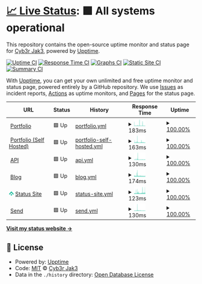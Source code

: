 # [📈 Live Status](https://status.jwhite.network): <!--live status--> **🟩 All systems operational**

This repository contains the open-source uptime monitor and status page for [Cyb3r Jak3](www.jwhite.network), powered by [Upptime](https://github.com/upptime/upptime).

[![Uptime CI](https://github.com/Cyb3r-Jak3/uptime-stats/workflows/Uptime%20CI/badge.svg)](https://github.com/Cyb3r-Jak3/uptime-stats/actions?query=workflow%3A%22Uptime+CI%22)
[![Response Time CI](https://github.com/Cyb3r-Jak3/uptime-stats/workflows/Response%20Time%20CI/badge.svg)](https://github.com/Cyb3r-Jak3/uptime-stats/actions?query=workflow%3A%22Response+Time+CI%22)
[![Graphs CI](https://github.com/Cyb3r-Jak3/uptime-stats/workflows/Graphs%20CI/badge.svg)](https://github.com/Cyb3r-Jak3/uptime-stats/actions?query=workflow%3A%22Graphs+CI%22)
[![Static Site CI](https://github.com/Cyb3r-Jak3/uptime-stats/workflows/Static%20Site%20CI/badge.svg)](https://github.com/Cyb3r-Jak3/uptime-stats/actions?query=workflow%3A%22Static+Site+CI%22)
[![Summary CI](https://github.com/Cyb3r-Jak3/uptime-stats/workflows/Summary%20CI/badge.svg)](https://github.com/Cyb3r-Jak3/uptime-stats/actions?query=workflow%3A%22Summary+CI%22)

With [Upptime](https://upptime.js.org), you can get your own unlimited and free uptime monitor and status page, powered entirely by a GitHub repository. We use [Issues](https://github.com/Cyb3r-Jak3/uptime-stats/issues) as incident reports, [Actions](https://github.com/Cyb3r-Jak3/uptime-stats/actions) as uptime monitors, and [Pages](https://status.cyberjake.xyz) for the status page.

<!--start: status pages-->
<!-- This summary is generated by Upptime (https://github.com/upptime/upptime) -->
<!-- Do not edit this manually, your changes will be overwritten -->
<!-- prettier-ignore -->
| URL | Status | History | Response Time | Uptime |
| --- | ------ | ------- | ------------- | ------ |
| <img alt="" src="https://public-files.cyberjake.xyz/about.png" height="13"> [Portfolio](https://cyberjake.xyz) | 🟩 Up | [portfolio.yml](https://github.com/Cyb3r-Jak3/uptime-stats/commits/HEAD/history/portfolio.yml) | <details><summary><img alt="Response time graph" src="./graphs/portfolio/response-time-week.png" height="20"> 183ms</summary><br><a href="https://status.cyberjake.xyz/history/portfolio"><img alt="Response time 218" src="https://img.shields.io/endpoint?url=https%3A%2F%2Fraw.githubusercontent.com%2FCyb3r-Jak3%2Fuptime-stats%2FHEAD%2Fapi%2Fportfolio%2Fresponse-time.json"></a><br><a href="https://status.cyberjake.xyz/history/portfolio"><img alt="24-hour response time 161" src="https://img.shields.io/endpoint?url=https%3A%2F%2Fraw.githubusercontent.com%2FCyb3r-Jak3%2Fuptime-stats%2FHEAD%2Fapi%2Fportfolio%2Fresponse-time-day.json"></a><br><a href="https://status.cyberjake.xyz/history/portfolio"><img alt="7-day response time 183" src="https://img.shields.io/endpoint?url=https%3A%2F%2Fraw.githubusercontent.com%2FCyb3r-Jak3%2Fuptime-stats%2FHEAD%2Fapi%2Fportfolio%2Fresponse-time-week.json"></a><br><a href="https://status.cyberjake.xyz/history/portfolio"><img alt="30-day response time 188" src="https://img.shields.io/endpoint?url=https%3A%2F%2Fraw.githubusercontent.com%2FCyb3r-Jak3%2Fuptime-stats%2FHEAD%2Fapi%2Fportfolio%2Fresponse-time-month.json"></a><br><a href="https://status.cyberjake.xyz/history/portfolio"><img alt="1-year response time 218" src="https://img.shields.io/endpoint?url=https%3A%2F%2Fraw.githubusercontent.com%2FCyb3r-Jak3%2Fuptime-stats%2FHEAD%2Fapi%2Fportfolio%2Fresponse-time-year.json"></a></details> | <details><summary><a href="https://status.cyberjake.xyz/history/portfolio">100.00%</a></summary><a href="https://status.cyberjake.xyz/history/portfolio"><img alt="All-time uptime 99.99%" src="https://img.shields.io/endpoint?url=https%3A%2F%2Fraw.githubusercontent.com%2FCyb3r-Jak3%2Fuptime-stats%2FHEAD%2Fapi%2Fportfolio%2Fuptime.json"></a><br><a href="https://status.cyberjake.xyz/history/portfolio"><img alt="24-hour uptime 100.00%" src="https://img.shields.io/endpoint?url=https%3A%2F%2Fraw.githubusercontent.com%2FCyb3r-Jak3%2Fuptime-stats%2FHEAD%2Fapi%2Fportfolio%2Fuptime-day.json"></a><br><a href="https://status.cyberjake.xyz/history/portfolio"><img alt="7-day uptime 100.00%" src="https://img.shields.io/endpoint?url=https%3A%2F%2Fraw.githubusercontent.com%2FCyb3r-Jak3%2Fuptime-stats%2FHEAD%2Fapi%2Fportfolio%2Fuptime-week.json"></a><br><a href="https://status.cyberjake.xyz/history/portfolio"><img alt="30-day uptime 100.00%" src="https://img.shields.io/endpoint?url=https%3A%2F%2Fraw.githubusercontent.com%2FCyb3r-Jak3%2Fuptime-stats%2FHEAD%2Fapi%2Fportfolio%2Fuptime-month.json"></a><br><a href="https://status.cyberjake.xyz/history/portfolio"><img alt="1-year uptime 99.99%" src="https://img.shields.io/endpoint?url=https%3A%2F%2Fraw.githubusercontent.com%2FCyb3r-Jak3%2Fuptime-stats%2FHEAD%2Fapi%2Fportfolio%2Fuptime-year.json"></a></details>
| <img alt="" src="https://public-files.cyberjake.xyz/about.png" height="13"> [Portfolio (Self Hosted)](https://portfolio.cyberjake.xyz) | 🟩 Up | [portfolio-self-hosted.yml](https://github.com/Cyb3r-Jak3/uptime-stats/commits/HEAD/history/portfolio-self-hosted.yml) | <details><summary><img alt="Response time graph" src="./graphs/portfolio-self-hosted/response-time-week.png" height="20"> 163ms</summary><br><a href="https://status.cyberjake.xyz/history/portfolio-self-hosted"><img alt="Response time 193" src="https://img.shields.io/endpoint?url=https%3A%2F%2Fraw.githubusercontent.com%2FCyb3r-Jak3%2Fuptime-stats%2FHEAD%2Fapi%2Fportfolio-self-hosted%2Fresponse-time.json"></a><br><a href="https://status.cyberjake.xyz/history/portfolio-self-hosted"><img alt="24-hour response time 139" src="https://img.shields.io/endpoint?url=https%3A%2F%2Fraw.githubusercontent.com%2FCyb3r-Jak3%2Fuptime-stats%2FHEAD%2Fapi%2Fportfolio-self-hosted%2Fresponse-time-day.json"></a><br><a href="https://status.cyberjake.xyz/history/portfolio-self-hosted"><img alt="7-day response time 163" src="https://img.shields.io/endpoint?url=https%3A%2F%2Fraw.githubusercontent.com%2FCyb3r-Jak3%2Fuptime-stats%2FHEAD%2Fapi%2Fportfolio-self-hosted%2Fresponse-time-week.json"></a><br><a href="https://status.cyberjake.xyz/history/portfolio-self-hosted"><img alt="30-day response time 175" src="https://img.shields.io/endpoint?url=https%3A%2F%2Fraw.githubusercontent.com%2FCyb3r-Jak3%2Fuptime-stats%2FHEAD%2Fapi%2Fportfolio-self-hosted%2Fresponse-time-month.json"></a><br><a href="https://status.cyberjake.xyz/history/portfolio-self-hosted"><img alt="1-year response time 193" src="https://img.shields.io/endpoint?url=https%3A%2F%2Fraw.githubusercontent.com%2FCyb3r-Jak3%2Fuptime-stats%2FHEAD%2Fapi%2Fportfolio-self-hosted%2Fresponse-time-year.json"></a></details> | <details><summary><a href="https://status.cyberjake.xyz/history/portfolio-self-hosted">100.00%</a></summary><a href="https://status.cyberjake.xyz/history/portfolio-self-hosted"><img alt="All-time uptime 95.20%" src="https://img.shields.io/endpoint?url=https%3A%2F%2Fraw.githubusercontent.com%2FCyb3r-Jak3%2Fuptime-stats%2FHEAD%2Fapi%2Fportfolio-self-hosted%2Fuptime.json"></a><br><a href="https://status.cyberjake.xyz/history/portfolio-self-hosted"><img alt="24-hour uptime 100.00%" src="https://img.shields.io/endpoint?url=https%3A%2F%2Fraw.githubusercontent.com%2FCyb3r-Jak3%2Fuptime-stats%2FHEAD%2Fapi%2Fportfolio-self-hosted%2Fuptime-day.json"></a><br><a href="https://status.cyberjake.xyz/history/portfolio-self-hosted"><img alt="7-day uptime 100.00%" src="https://img.shields.io/endpoint?url=https%3A%2F%2Fraw.githubusercontent.com%2FCyb3r-Jak3%2Fuptime-stats%2FHEAD%2Fapi%2Fportfolio-self-hosted%2Fuptime-week.json"></a><br><a href="https://status.cyberjake.xyz/history/portfolio-self-hosted"><img alt="30-day uptime 100.00%" src="https://img.shields.io/endpoint?url=https%3A%2F%2Fraw.githubusercontent.com%2FCyb3r-Jak3%2Fuptime-stats%2FHEAD%2Fapi%2Fportfolio-self-hosted%2Fuptime-month.json"></a><br><a href="https://status.cyberjake.xyz/history/portfolio-self-hosted"><img alt="1-year uptime 99.52%" src="https://img.shields.io/endpoint?url=https%3A%2F%2Fraw.githubusercontent.com%2FCyb3r-Jak3%2Fuptime-stats%2FHEAD%2Fapi%2Fportfolio-self-hosted%2Fuptime-year.json"></a></details>
| <img alt="" src="https://public-files.cyberjake.xyz/about.png" height="13"> [API](https://api.cyberjake.xyz/version) | 🟩 Up | [api.yml](https://github.com/Cyb3r-Jak3/uptime-stats/commits/HEAD/history/api.yml) | <details><summary><img alt="Response time graph" src="./graphs/api/response-time-week.png" height="20"> 130ms</summary><br><a href="https://status.cyberjake.xyz/history/api"><img alt="Response time 133" src="https://img.shields.io/endpoint?url=https%3A%2F%2Fraw.githubusercontent.com%2FCyb3r-Jak3%2Fuptime-stats%2FHEAD%2Fapi%2Fapi%2Fresponse-time.json"></a><br><a href="https://status.cyberjake.xyz/history/api"><img alt="24-hour response time 127" src="https://img.shields.io/endpoint?url=https%3A%2F%2Fraw.githubusercontent.com%2FCyb3r-Jak3%2Fuptime-stats%2FHEAD%2Fapi%2Fapi%2Fresponse-time-day.json"></a><br><a href="https://status.cyberjake.xyz/history/api"><img alt="7-day response time 130" src="https://img.shields.io/endpoint?url=https%3A%2F%2Fraw.githubusercontent.com%2FCyb3r-Jak3%2Fuptime-stats%2FHEAD%2Fapi%2Fapi%2Fresponse-time-week.json"></a><br><a href="https://status.cyberjake.xyz/history/api"><img alt="30-day response time 150" src="https://img.shields.io/endpoint?url=https%3A%2F%2Fraw.githubusercontent.com%2FCyb3r-Jak3%2Fuptime-stats%2FHEAD%2Fapi%2Fapi%2Fresponse-time-month.json"></a><br><a href="https://status.cyberjake.xyz/history/api"><img alt="1-year response time 133" src="https://img.shields.io/endpoint?url=https%3A%2F%2Fraw.githubusercontent.com%2FCyb3r-Jak3%2Fuptime-stats%2FHEAD%2Fapi%2Fapi%2Fresponse-time-year.json"></a></details> | <details><summary><a href="https://status.cyberjake.xyz/history/api">100.00%</a></summary><a href="https://status.cyberjake.xyz/history/api"><img alt="All-time uptime 99.97%" src="https://img.shields.io/endpoint?url=https%3A%2F%2Fraw.githubusercontent.com%2FCyb3r-Jak3%2Fuptime-stats%2FHEAD%2Fapi%2Fapi%2Fuptime.json"></a><br><a href="https://status.cyberjake.xyz/history/api"><img alt="24-hour uptime 100.00%" src="https://img.shields.io/endpoint?url=https%3A%2F%2Fraw.githubusercontent.com%2FCyb3r-Jak3%2Fuptime-stats%2FHEAD%2Fapi%2Fapi%2Fuptime-day.json"></a><br><a href="https://status.cyberjake.xyz/history/api"><img alt="7-day uptime 100.00%" src="https://img.shields.io/endpoint?url=https%3A%2F%2Fraw.githubusercontent.com%2FCyb3r-Jak3%2Fuptime-stats%2FHEAD%2Fapi%2Fapi%2Fuptime-week.json"></a><br><a href="https://status.cyberjake.xyz/history/api"><img alt="30-day uptime 100.00%" src="https://img.shields.io/endpoint?url=https%3A%2F%2Fraw.githubusercontent.com%2FCyb3r-Jak3%2Fuptime-stats%2FHEAD%2Fapi%2Fapi%2Fuptime-month.json"></a><br><a href="https://status.cyberjake.xyz/history/api"><img alt="1-year uptime 100.00%" src="https://img.shields.io/endpoint?url=https%3A%2F%2Fraw.githubusercontent.com%2FCyb3r-Jak3%2Fuptime-stats%2FHEAD%2Fapi%2Fapi%2Fuptime-year.json"></a></details>
| <img alt="" src="https://public-files.cyberjake.xyz/about.png" height="13"> [Blog](https://blog.cyberjake.xyz) | 🟩 Up | [blog.yml](https://github.com/Cyb3r-Jak3/uptime-stats/commits/HEAD/history/blog.yml) | <details><summary><img alt="Response time graph" src="./graphs/blog/response-time-week.png" height="20"> 174ms</summary><br><a href="https://status.cyberjake.xyz/history/blog"><img alt="Response time 165" src="https://img.shields.io/endpoint?url=https%3A%2F%2Fraw.githubusercontent.com%2FCyb3r-Jak3%2Fuptime-stats%2FHEAD%2Fapi%2Fblog%2Fresponse-time.json"></a><br><a href="https://status.cyberjake.xyz/history/blog"><img alt="24-hour response time 171" src="https://img.shields.io/endpoint?url=https%3A%2F%2Fraw.githubusercontent.com%2FCyb3r-Jak3%2Fuptime-stats%2FHEAD%2Fapi%2Fblog%2Fresponse-time-day.json"></a><br><a href="https://status.cyberjake.xyz/history/blog"><img alt="7-day response time 174" src="https://img.shields.io/endpoint?url=https%3A%2F%2Fraw.githubusercontent.com%2FCyb3r-Jak3%2Fuptime-stats%2FHEAD%2Fapi%2Fblog%2Fresponse-time-week.json"></a><br><a href="https://status.cyberjake.xyz/history/blog"><img alt="30-day response time 181" src="https://img.shields.io/endpoint?url=https%3A%2F%2Fraw.githubusercontent.com%2FCyb3r-Jak3%2Fuptime-stats%2FHEAD%2Fapi%2Fblog%2Fresponse-time-month.json"></a><br><a href="https://status.cyberjake.xyz/history/blog"><img alt="1-year response time 165" src="https://img.shields.io/endpoint?url=https%3A%2F%2Fraw.githubusercontent.com%2FCyb3r-Jak3%2Fuptime-stats%2FHEAD%2Fapi%2Fblog%2Fresponse-time-year.json"></a></details> | <details><summary><a href="https://status.cyberjake.xyz/history/blog">100.00%</a></summary><a href="https://status.cyberjake.xyz/history/blog"><img alt="All-time uptime 99.85%" src="https://img.shields.io/endpoint?url=https%3A%2F%2Fraw.githubusercontent.com%2FCyb3r-Jak3%2Fuptime-stats%2FHEAD%2Fapi%2Fblog%2Fuptime.json"></a><br><a href="https://status.cyberjake.xyz/history/blog"><img alt="24-hour uptime 100.00%" src="https://img.shields.io/endpoint?url=https%3A%2F%2Fraw.githubusercontent.com%2FCyb3r-Jak3%2Fuptime-stats%2FHEAD%2Fapi%2Fblog%2Fuptime-day.json"></a><br><a href="https://status.cyberjake.xyz/history/blog"><img alt="7-day uptime 100.00%" src="https://img.shields.io/endpoint?url=https%3A%2F%2Fraw.githubusercontent.com%2FCyb3r-Jak3%2Fuptime-stats%2FHEAD%2Fapi%2Fblog%2Fuptime-week.json"></a><br><a href="https://status.cyberjake.xyz/history/blog"><img alt="30-day uptime 100.00%" src="https://img.shields.io/endpoint?url=https%3A%2F%2Fraw.githubusercontent.com%2FCyb3r-Jak3%2Fuptime-stats%2FHEAD%2Fapi%2Fblog%2Fuptime-month.json"></a><br><a href="https://status.cyberjake.xyz/history/blog"><img alt="1-year uptime 99.99%" src="https://img.shields.io/endpoint?url=https%3A%2F%2Fraw.githubusercontent.com%2FCyb3r-Jak3%2Fuptime-stats%2FHEAD%2Fapi%2Fblog%2Fuptime-year.json"></a></details>
| <img alt="" src="https://raw.githubusercontent.com/Cyb3r-Jak3/uptime-stats/master/assets/upptime-icon.svg" height="13"> [Status Site](https://status.cyberjake.xyz) | 🟩 Up | [status-site.yml](https://github.com/Cyb3r-Jak3/uptime-stats/commits/HEAD/history/status-site.yml) | <details><summary><img alt="Response time graph" src="./graphs/status-site/response-time-week.png" height="20"> 123ms</summary><br><a href="https://status.cyberjake.xyz/history/status-site"><img alt="Response time 128" src="https://img.shields.io/endpoint?url=https%3A%2F%2Fraw.githubusercontent.com%2FCyb3r-Jak3%2Fuptime-stats%2FHEAD%2Fapi%2Fstatus-site%2Fresponse-time.json"></a><br><a href="https://status.cyberjake.xyz/history/status-site"><img alt="24-hour response time 99" src="https://img.shields.io/endpoint?url=https%3A%2F%2Fraw.githubusercontent.com%2FCyb3r-Jak3%2Fuptime-stats%2FHEAD%2Fapi%2Fstatus-site%2Fresponse-time-day.json"></a><br><a href="https://status.cyberjake.xyz/history/status-site"><img alt="7-day response time 123" src="https://img.shields.io/endpoint?url=https%3A%2F%2Fraw.githubusercontent.com%2FCyb3r-Jak3%2Fuptime-stats%2FHEAD%2Fapi%2Fstatus-site%2Fresponse-time-week.json"></a><br><a href="https://status.cyberjake.xyz/history/status-site"><img alt="30-day response time 120" src="https://img.shields.io/endpoint?url=https%3A%2F%2Fraw.githubusercontent.com%2FCyb3r-Jak3%2Fuptime-stats%2FHEAD%2Fapi%2Fstatus-site%2Fresponse-time-month.json"></a><br><a href="https://status.cyberjake.xyz/history/status-site"><img alt="1-year response time 127" src="https://img.shields.io/endpoint?url=https%3A%2F%2Fraw.githubusercontent.com%2FCyb3r-Jak3%2Fuptime-stats%2FHEAD%2Fapi%2Fstatus-site%2Fresponse-time-year.json"></a></details> | <details><summary><a href="https://status.cyberjake.xyz/history/status-site">100.00%</a></summary><a href="https://status.cyberjake.xyz/history/status-site"><img alt="All-time uptime 99.99%" src="https://img.shields.io/endpoint?url=https%3A%2F%2Fraw.githubusercontent.com%2FCyb3r-Jak3%2Fuptime-stats%2FHEAD%2Fapi%2Fstatus-site%2Fuptime.json"></a><br><a href="https://status.cyberjake.xyz/history/status-site"><img alt="24-hour uptime 100.00%" src="https://img.shields.io/endpoint?url=https%3A%2F%2Fraw.githubusercontent.com%2FCyb3r-Jak3%2Fuptime-stats%2FHEAD%2Fapi%2Fstatus-site%2Fuptime-day.json"></a><br><a href="https://status.cyberjake.xyz/history/status-site"><img alt="7-day uptime 100.00%" src="https://img.shields.io/endpoint?url=https%3A%2F%2Fraw.githubusercontent.com%2FCyb3r-Jak3%2Fuptime-stats%2FHEAD%2Fapi%2Fstatus-site%2Fuptime-week.json"></a><br><a href="https://status.cyberjake.xyz/history/status-site"><img alt="30-day uptime 100.00%" src="https://img.shields.io/endpoint?url=https%3A%2F%2Fraw.githubusercontent.com%2FCyb3r-Jak3%2Fuptime-stats%2FHEAD%2Fapi%2Fstatus-site%2Fuptime-month.json"></a><br><a href="https://status.cyberjake.xyz/history/status-site"><img alt="1-year uptime 100.00%" src="https://img.shields.io/endpoint?url=https%3A%2F%2Fraw.githubusercontent.com%2FCyb3r-Jak3%2Fuptime-stats%2FHEAD%2Fapi%2Fstatus-site%2Fuptime-year.json"></a></details>
| <img alt="" src="https://icons.duckduckgo.com/ip3/send.cyberjake.xyz.ico" height="13"> [Send](https://send.cyberjake.xyz/) | 🟩 Up | [send.yml](https://github.com/Cyb3r-Jak3/uptime-stats/commits/HEAD/history/send.yml) | <details><summary><img alt="Response time graph" src="./graphs/send/response-time-week.png" height="20"> 130ms</summary><br><a href="https://status.cyberjake.xyz/history/send"><img alt="Response time 435" src="https://img.shields.io/endpoint?url=https%3A%2F%2Fraw.githubusercontent.com%2FCyb3r-Jak3%2Fuptime-stats%2FHEAD%2Fapi%2Fsend%2Fresponse-time.json"></a><br><a href="https://status.cyberjake.xyz/history/send"><img alt="24-hour response time 125" src="https://img.shields.io/endpoint?url=https%3A%2F%2Fraw.githubusercontent.com%2FCyb3r-Jak3%2Fuptime-stats%2FHEAD%2Fapi%2Fsend%2Fresponse-time-day.json"></a><br><a href="https://status.cyberjake.xyz/history/send"><img alt="7-day response time 130" src="https://img.shields.io/endpoint?url=https%3A%2F%2Fraw.githubusercontent.com%2FCyb3r-Jak3%2Fuptime-stats%2FHEAD%2Fapi%2Fsend%2Fresponse-time-week.json"></a><br><a href="https://status.cyberjake.xyz/history/send"><img alt="30-day response time 129" src="https://img.shields.io/endpoint?url=https%3A%2F%2Fraw.githubusercontent.com%2FCyb3r-Jak3%2Fuptime-stats%2FHEAD%2Fapi%2Fsend%2Fresponse-time-month.json"></a><br><a href="https://status.cyberjake.xyz/history/send"><img alt="1-year response time 438" src="https://img.shields.io/endpoint?url=https%3A%2F%2Fraw.githubusercontent.com%2FCyb3r-Jak3%2Fuptime-stats%2FHEAD%2Fapi%2Fsend%2Fresponse-time-year.json"></a></details> | <details><summary><a href="https://status.cyberjake.xyz/history/send">100.00%</a></summary><a href="https://status.cyberjake.xyz/history/send"><img alt="All-time uptime 99.52%" src="https://img.shields.io/endpoint?url=https%3A%2F%2Fraw.githubusercontent.com%2FCyb3r-Jak3%2Fuptime-stats%2FHEAD%2Fapi%2Fsend%2Fuptime.json"></a><br><a href="https://status.cyberjake.xyz/history/send"><img alt="24-hour uptime 100.00%" src="https://img.shields.io/endpoint?url=https%3A%2F%2Fraw.githubusercontent.com%2FCyb3r-Jak3%2Fuptime-stats%2FHEAD%2Fapi%2Fsend%2Fuptime-day.json"></a><br><a href="https://status.cyberjake.xyz/history/send"><img alt="7-day uptime 100.00%" src="https://img.shields.io/endpoint?url=https%3A%2F%2Fraw.githubusercontent.com%2FCyb3r-Jak3%2Fuptime-stats%2FHEAD%2Fapi%2Fsend%2Fuptime-week.json"></a><br><a href="https://status.cyberjake.xyz/history/send"><img alt="30-day uptime 100.00%" src="https://img.shields.io/endpoint?url=https%3A%2F%2Fraw.githubusercontent.com%2FCyb3r-Jak3%2Fuptime-stats%2FHEAD%2Fapi%2Fsend%2Fuptime-month.json"></a><br><a href="https://status.cyberjake.xyz/history/send"><img alt="1-year uptime 99.50%" src="https://img.shields.io/endpoint?url=https%3A%2F%2Fraw.githubusercontent.com%2FCyb3r-Jak3%2Fuptime-stats%2FHEAD%2Fapi%2Fsend%2Fuptime-year.json"></a></details>

<!--end: status pages-->

[**Visit my status website →**](https://status.cyberjake.xyz)

## 📄 License

- Powered by: [Upptime](https://github.com/upptime/upptime)
- Code: [MIT](./LICENSE) © [Cyb3r Jak3](https://cyberjake.xyz)
- Data in the `./history` directory: [Open Database License](https://opendatacommons.org/licenses/odbl/1-0/)
